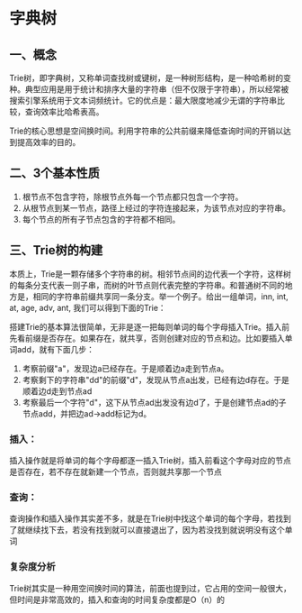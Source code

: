 # 字典树

## 一、概念
Trie树，即字典树，又称单词查找树或键树，是一种树形结构，是一种哈希树的变种。典型应用是用于统计和排序大量的字符串（但不仅限于字符串），所以经常被搜索引擎系统用于文本词频统计。它的优点是：最大限度地减少无谓的字符串比较，查询效率比哈希表高。

Trie的核心思想是空间换时间。利用字符串的公共前缀来降低查询时间的开销以达到提高效率的目的。

## 二、3个基本性质

1. 根节点不包含字符，除根节点外每一个节点都只包含一个字符。 
1. 从根节点到某一节点，路径上经过的字符连接起来，为该节点对应的字符串。
1. 每个节点的所有子节点包含的字符都不相同。
 
## 三、Trie树的构建
本质上，Trie是一颗存储多个字符串的树。相邻节点间的边代表一个字符，这样树的每条分支代表一则子串，而树的叶节点则代表完整的字符串。和普通树不同的地方是，相同的字符串前缀共享同一条分支。举一个例子。给出一组单词，inn, int, at, age, adv, ant, 我们可以得到下面的Trie：

搭建Trie的基本算法很简单，无非是逐一把每则单词的每个字母插入Trie。插入前先看前缀是否存在。如果存在，就共享，否则创建对应的节点和边。比如要插入单词add，就有下面几步：
1. 考察前缀"a"，发现边a已经存在。于是顺着边a走到节点a。
1. 考察剩下的字符串"dd"的前缀"d"，发现从节点a出发，已经有边d存在。于是顺着边d走到节点ad
1. 考察最后一个字符"d"，这下从节点ad出发没有边d了，于是创建节点ad的子节点add，并把边ad->add标记为d。
    
### 插入：
插入操作就是将单词的每个字母都逐一插入Trie树，插入前看这个字母对应的节点是否存在，若不存在就新建一个节点，否则就共享那一个节点

### 查询：
查询操作和插入操作其实差不多，就是在Trie树中找这个单词的每个字母，若找到了就继续找下去，若没有找到就可以直接退出了，因为若没找到就说明没有这个单词

### 复杂度分析
Trie树其实是一种用空间换时间的算法，前面也提到过，它占用的空间一般很大，但时间是非常高效的，插入和查询的时间复杂度都是O（n）的
